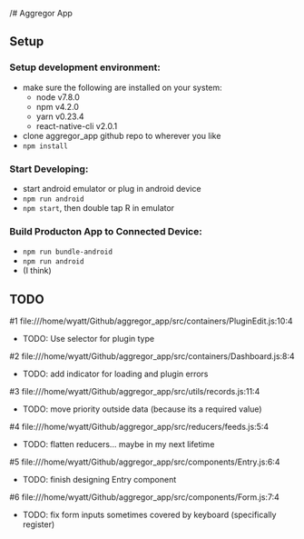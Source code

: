 /# Aggregor App
## Setup
### Setup development environment:
- make sure the following are installed on your system:
  - node v7.8.0
  - npm v4.2.0
  - yarn v0.23.4
  - react-native-cli v2.0.1
- clone aggregor_app github repo to wherever you like
- <code>npm install</code>
### Start Developing:
- start android emulator or plug in android device
- <code>npm run android</code>
- <code>npm start</code>, then double tap R in emulator 
### Build Producton App to Connected Device:
- <code>npm run bundle-android</code>
- <code>npm run android</code>
- (I think)


## TODO
#1	file:///home/wyatt/Github/aggregor_app/src/containers/PluginEdit.js:10:4
- TODO: Use selector for plugin type

#2	file:///home/wyatt/Github/aggregor_app/src/containers/Dashboard.js:8:4
- TODO: add indicator for loading and plugin errors

#3	file:///home/wyatt/Github/aggregor_app/src/utils/records.js:11:4
- TODO: move priority outside data (because its a required value)

#4	file:///home/wyatt/Github/aggregor_app/src/reducers/feeds.js:5:4
- TODO: flatten reducers... maybe in my next lifetime

#5	file:///home/wyatt/Github/aggregor_app/src/components/Entry.js:6:4
- TODO: finish designing Entry component

#6	file:///home/wyatt/Github/aggregor_app/src/components/Form.js:7:4
- TODO: fix form inputs sometimes covered by keyboard (specifically register)